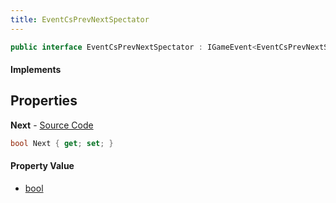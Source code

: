```yaml
---
title: EventCsPrevNextSpectator
---
```


```csharp
public interface EventCsPrevNextSpectator : IGameEvent<EventCsPrevNextSpectator>
```

#### Implements

## Properties

**Next** - [Source Code](https://github.com/swiftly-solution/swiftlys2/blob/main/managed/src/SwiftlyS2.Generated/GameEvents/Interfaces/EventCsPrevNextSpectator.cs#L20)

```csharp
bool Next { get; set; }
```

#### Property Value

- [bool](https://learn.microsoft.com/dotnet/api/system.boolean)

